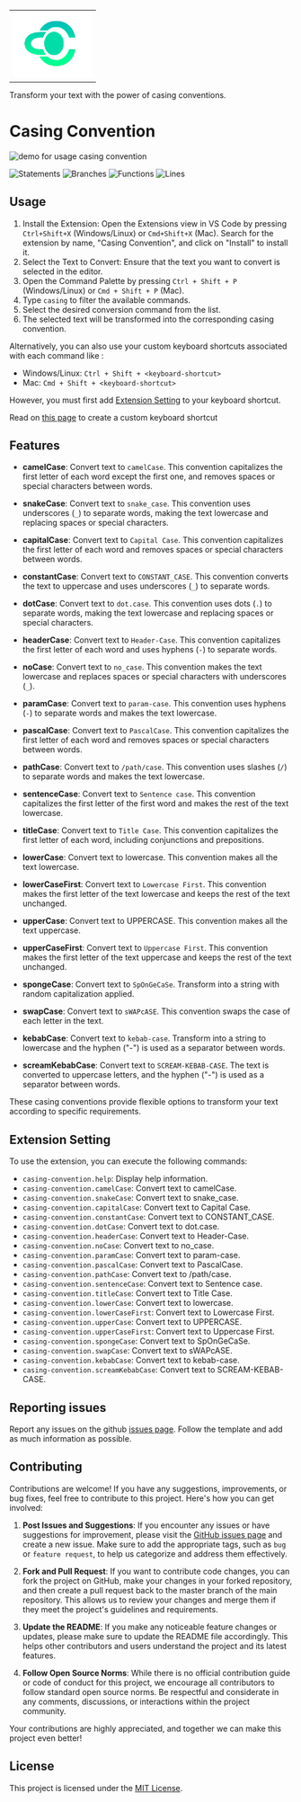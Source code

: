 <table>
  <tr>
    <td><img src="assets/logo.png" width="140"/></td>
  </tr>
</table>
Transform your text with the power of casing conventions.

# Casing Convention

![demo for usage casing convention](assets/usage.gif)

![Statements](https://img.shields.io/badge/statements-100%25-brightgreen.svg?style=flat)
![Branches](https://img.shields.io/badge/branches-100%25-brightgreen.svg?style=flat)
![Functions](https://img.shields.io/badge/functions-100%25-brightgreen.svg?style=flat)
![Lines](https://img.shields.io/badge/lines-100%25-brightgreen.svg?style=flat)

## Usage
1. Install the Extension: Open the Extensions view in VS Code by pressing `Ctrl+Shift+X` (Windows/Linux) or `Cmd+Shift+X` (Mac). Search for the extension by name, "Casing Convention", and click on "Install" to install it.
2. Select the Text to Convert: Ensure that the text you want to convert is selected in the editor.
3. Open the Command Palette by pressing `Ctrl + Shift + P` (Windows/Linux) or `Cmd + Shift + P` (Mac).
4. Type `casing` to filter the available commands.
5. Select the desired conversion command from the list.
6. The selected text will be transformed into the corresponding casing convention.

Alternatively, you can also use your custom keyboard shortcuts associated with each command like :

- Windows/Linux: `Ctrl + Shift + <keyboard-shortcut>`
- Mac: `Cmd + Shift + <keyboard-shortcut>`

However, you must first add [Extension Setting](#extension-setting) to your keyboard shortcut.

Read on [this page](https://code.visualstudio.com/docs/getstarted/keybindings) to create a custom keyboard shortcut

## Features

- **camelCase**: Convert text to `camelCase`. This convention capitalizes the first letter of each word except the first one, and removes spaces or special characters between words.

- **snakeCase**: Convert text to `snake_case`. This convention uses underscores (`_`) to separate words, making the text lowercase and replacing spaces or special characters.

- **capitalCase**: Convert text to `Capital Case`. This convention capitalizes the first letter of each word and removes spaces or special characters between words.

- **constantCase**: Convert text to `CONSTANT_CASE`. This convention converts the text to uppercase and uses underscores (`_`) to separate words.

- **dotCase**: Convert text to `dot.case`. This convention uses dots (`.`) to separate words, making the text lowercase and replacing spaces or special characters.

- **headerCase**: Convert text to `Header-Case`. This convention capitalizes the first letter of each word and uses hyphens (`-`) to separate words.

- **noCase**: Convert text to `no_case`. This convention makes the text lowercase and replaces spaces or special characters with underscores (`_`).

- **paramCase**: Convert text to `param-case`. This convention uses hyphens (`-`) to separate words and makes the text lowercase.

- **pascalCase**: Convert text to `PascalCase`. This convention capitalizes the first letter of each word and removes spaces or special characters between words.

- **pathCase**: Convert text to `/path/case`. This convention uses slashes (`/`) to separate words and makes the text lowercase.

- **sentenceCase**: Convert text to `Sentence case`. This convention capitalizes the first letter of the first word and makes the rest of the text lowercase.

- **titleCase**: Convert text to `Title Case`. This convention capitalizes the first letter of each word, including conjunctions and prepositions.

- **lowerCase**: Convert text to lowercase. This convention makes all the text lowercase.

- **lowerCaseFirst**: Convert text to `Lowercase First`. This convention makes the first letter of the text lowercase and keeps the rest of the text unchanged.

- **upperCase**: Convert text to UPPERCASE. This convention makes all the text uppercase.

- **upperCaseFirst**: Convert text to `Uppercase First`. This convention makes the first letter of the text uppercase and keeps the rest of the text unchanged.

- **spongeCase**: Convert text to `SpOnGeCaSe`. Transform into a string with random capitalization applied.

- **swapCase**: Convert text to `sWAPcASE`. This convention swaps the case of each letter in the text.

- **kebabCase**: Convert text to `kebab-case`. Transform into a string to lowercase and the hyphen ("-") is used as a separator between words.

- **screamKebabCase**: Convert text to `SCREAM-KEBAB-CASE`. The text is converted to uppercase letters, and the hyphen ("-") is used as a separator between words.

These casing conventions provide flexible options to transform your text according to specific requirements.

## Extension Setting

To use the extension, you can execute the following commands:

- `casing-convention.help`: Display help information.
- `casing-convention.camelCase`: Convert text to camelCase.
- `casing-convention.snakeCase`: Convert text to snake_case.
- `casing-convention.capitalCase`: Convert text to Capital Case.
- `casing-convention.constantCase`: Convert text to CONSTANT_CASE.
- `casing-convention.dotCase`: Convert text to dot.case.
- `casing-convention.headerCase`: Convert text to Header-Case.
- `casing-convention.noCase`: Convert text to no_case.
- `casing-convention.paramCase`: Convert text to param-case.
- `casing-convention.pascalCase`: Convert text to PascalCase.
- `casing-convention.pathCase`: Convert text to /path/case.
- `casing-convention.sentenceCase`: Convert text to Sentence case.
- `casing-convention.titleCase`: Convert text to Title Case.
- `casing-convention.lowerCase`: Convert text to lowercase.
- `casing-convention.lowerCaseFirst`: Convert text to Lowercase First.
- `casing-convention.upperCase`: Convert text to UPPERCASE.
- `casing-convention.upperCaseFirst`: Convert text to Uppercase First.
- `casing-convention.spongeCase`: Convert text to SpOnGeCaSe.
- `casing-convention.swapCase`: Convert text to sWAPcASE.
- `casing-convention.kebabCase`: Convert text to kebab-case.
- `casing-convention.screamKebabCase`: Convert text to SCREAM-KEBAB-CASE.

## Reporting issues
Report any issues on the github [issues page](https://github.com/otnansirk/vscode-casing-convention/issues). Follow the template and add as much information as possible.

## Contributing

Contributions are welcome! If you have any suggestions, improvements, or bug fixes, feel free to contribute to this project. Here's how you can get involved:

1. **Post Issues and Suggestions**: If you encounter any issues or have suggestions for improvement, please visit the [GitHub issues page](https://github.com/otnansirk/vscode-casing-convention/issues) and create a new issue. Make sure to add the appropriate tags, such as `bug` or `feature request`, to help us categorize and address them effectively.

2. **Fork and Pull Request**: If you want to contribute code changes, you can fork the project on GitHub, make your changes in your forked repository, and then create a pull request back to the master branch of the main repository. This allows us to review your changes and merge them if they meet the project's guidelines and requirements.

3. **Update the README**: If you make any noticeable feature changes or updates, please make sure to update the README file accordingly. This helps other contributors and users understand the project and its latest features.

4. **Follow Open Source Norms**: While there is no official contribution guide or code of conduct for this project, we encourage all contributors to follow standard open source norms. Be respectful and considerate in any comments, discussions, or interactions within the project community.

Your contributions are highly appreciated, and together we can make this project even better!

## License

This project is licensed under the [MIT License](https://opensource.org/licenses/MIT).
